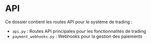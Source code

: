 # API

Ce dossier contient les routes API pour le système de trading :

- `api.py` : Routes API principales pour les fonctionnalités de trading
- `payment_webhooks.py` : Webhooks pour la gestion des paiements
